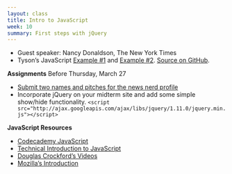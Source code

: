 ```yaml
---
layout: class
title: Intro to JavaScript
week: 10
summary: First steps with jQuery
---
```


* Guest speaker: Nancy Donaldson, The New York Times
* Tyson’s JavaScript [Example #1](http://tysone.github.io/2014-columbia-projects/Tyson/javascript-examples/index1.html) and [Example #2](http://tysone.github.io/2014-columbia-projects/Tyson/javascript-examples/index2.html). [Source on GitHub](https://github.com/tysone/2014-columbia-projects/tree/gh-pages/Tyson/javascript-examples).

**Assignments** Before Thursday, March 27

* [Submit two names and pitches for the news nerd profile](https://docs.google.com/forms/d/1Fo7UejAGxG9txnK1N7Xm3Col2RT3NwefCaKfkXS9U6k/edit)
* Incorporate jQuery on your midterm site and add some simple show/hide functionality.
`<script src="http://ajax.googleapis.com/ajax/libs/jquery/1.11.0/jquery.min.js"></script>`

**JavaScript Resources**

* [Codecademy JavaScript](http://www.codecademy.com/tracks/javascript)
* [Technical Introduction to JavaScript](http://eloquentjavascript.net/contents.html)
* [Douglas Crockford’s Videos](http://yuiblog.com/crockford/)
* [Mozilla’s Introduction](https://developer.mozilla.org/en-US/docs/Web/JavaScript/A_re-introduction_to_JavaScript)
